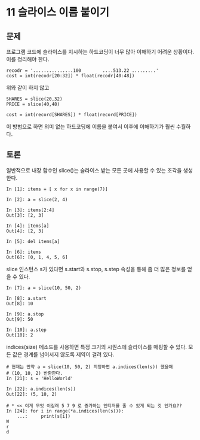 # 11 슬라이스 이름 붙이기

## 문제

프로그램 코드에 슬라이스를 지시하는 하드코딩이 너무 많아 이해하기 어려운 상황이다. 이를 정리해야 한다.

```
recodr = '...............100        ....513.22 .........'
cost = int(recodr[20:32]) * float(recodr[40:48])
```

위와 같이 하지 않고 

```
SHARES = slice(20,32)
PRICE = slice(40,48)

cost = int(record[SHARES]) * float(record[PRICE])
```

이 방법으로 하면 의미 없는 하드코딩에 이름을 붙여서 이후에 이해하기가 훨씬 수월하다.

## 토론

일반적으로 내장 함수인 slice()는 슬라이스 받는 모든 곳에 사용할 수 있는 조각을 생성한다.

```
In [1]: items = [ x for x in range(7)]

In [2]: a = slice(2, 4)

In [3]: items[2:4]
Out[3]: [2, 3]

In [4]: items[a]
Out[4]: [2, 3]

In [5]: del items[a]

In [6]: items
Out[6]: [0, 1, 4, 5, 6]
```

slice 인스턴스 s가 있다면 s.start와 s.stop, s.step 속성을 통해 좀 더 많은 정보를 얻을 수 있다.

```
In [7]: a = slice(10, 50, 2)

In [8]: a.start
Out[8]: 10

In [9]: a.stop
Out[9]: 50

In [10]: a.step
Out[10]: 2
```

indices(size) 메소드를 사용하면 특정 크기의 시퀀스에 슬라이스를 매핑할 수 있다. 모든 값은 경계를 넘어서지 않도록 제약이 걸려 있다.

```
# 현재는 만약 a = slice(10, 50, 2) 지정하면 a.indices(len(s)) 했을때 
# (10, 10, 2) 반환한다.
In [21]: s = 'HelloWorld'

In [22]: a.indices(len(s))
Out[22]: (5, 10, 2)

# * << 이게 무엇 이길래 5 7 9 로 증가하는 인티저를 줄 수 있게 되는 것 인가요??
In [24]: for i in range(*a.indices(len(s))):
    ...:     print(s[i])
W
r
d
```

